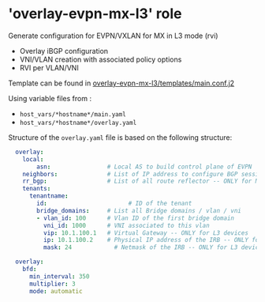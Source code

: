 
# 'overlay-evpn-mx-l3' role
Generate configuration for EVPN/VXLAN for MX in L3 mode (rvi)
 - Overlay iBGP configuration
 - VNI/VLAN creation with associated policy options
 - RVI per VLAN/VNI

Template can be found in [overlay-evpn-mx-l3/templates/main.conf.j2](templates/main.conf.j2)

Using variable files from :
 - `host_vars/*hostname*/main.yaml`
 - `host_vars/*hostname*/overlay.yaml`

Structure of the `overlay.yaml` file is based on the following structure:

```yaml
  overlay:
    local:
        asn: 				# Local AS to build control plane of EVPN
    neighbors: 				# List of IP address to configure BGP sessions. Must be RR if you are on leaves and must be leaves if you are on MXs. In any case, it must be loopback of devices
    rr_bgp: 				# List of all route reflector -- ONLY for MXs / not supported for leaves
    tenants:
      tenantname:
        id: 				      # ID of the tenant
        bridge_domains:		# List all Bridge domains / vlan / vni
        - vlan_id: 100		# Vlan ID of the first bridge domain
          vni_id: 1000		# VNI associated to this vlan
          vip: 10.1.100.1 	# Virtual Gateway -- ONLY for L3 devices
          ip: 10.1.100.2 	# Physical IP address of the IRB -- ONLY for L3 devices
          mask: 24 			  # Netmask of the IRB -- ONLY for L3 devices

  overlay:
    bfd:
      min_interval: 350
      multiplier: 3
      mode: automatic
```

